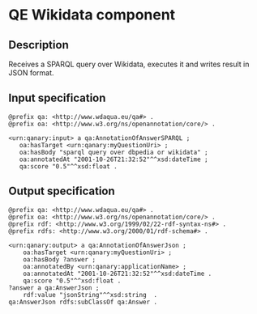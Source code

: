 # QE Wikidata component

## Description

Receives a SPARQL query over Wikidata, executes it and writes result in JSON format.

## Input specification

```ttl
@prefix qa: <http://www.wdaqua.eu/qa#> .
@prefix oa: <http://www.w3.org/ns/openannotation/core/> .

<urn:qanary:input> a qa:AnnotationOfAnswerSPARQL ;
   oa:hasTarget <urn:qanary:myQuestionUri> ;
   oa:hasBody "sparql query over dbpedia or wikidata" ;
   oa:annotatedAt "2001-10-26T21:32:52"^^xsd:dateTime ;
   qa:score "0.5"^^xsd:float .
```

## Output specification

```ttl
@prefix qa: <http://www.wdaqua.eu/qa#> .
@prefix oa: <http://www.w3.org/ns/openannotation/core/> .
@prefix rdf: <http://www.w3.org/1999/02/22-rdf-syntax-ns#> .
@prefix rdfs: <http://www.w3.org/2000/01/rdf-schema#> .

<urn:qanary:output> a qa:AnnotationOfAnswerJson ;
    oa:hasTarget <urn:qanary:myQuestionUri> ;
    oa:hasBody ?answer ;
    oa:annotatedBy <urn:qanary:applicationName> ;
    oa:annotatedAt "2001-10-26T21:32:52"^^xsd:dateTime .
    qa:score "0.5"^^xsd:float .
?answer a qa:AnswerJson ;
    rdf:value "jsonString"^^xsd:string  .
qa:AnswerJson rdfs:subClassOf qa:Answer .
```